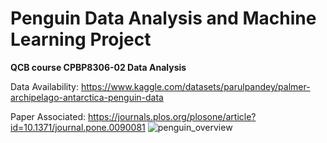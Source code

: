 # Penguin Data Analysis and Machine Learning Project
 **QCB course CPBP8306-02 Data Analysis**
 
 Data Availability: https://www.kaggle.com/datasets/parulpandey/palmer-archipelago-antarctica-penguin-data
 
 Paper Associated: https://journals.plos.org/plosone/article?id=10.1371/journal.pone.0090081
![penguin_overview](https://github.com/user-attachments/assets/f0d18e20-b484-4181-9712-045eb0cf28d8)
